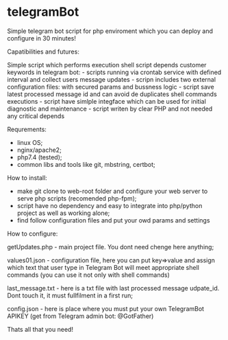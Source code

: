 # telegramBot
Simple telegram bot script for php enviroment which you can deploy and configure in 30 minutes!

Capatibilities and futures:

Simple script which performs execution shell script depends customer keywords in telegram bot:
    - scripts running via crontab service with defined interval and collect users message updates
  	- scripn includes two external configuration files: with secured params and bussness logic 
  	- script save latest processed message id and can avoid de duplicates shell commands executions 
    - script have simlple integface which can be used for initial diagnostic and maintenance 
  	- script writen by clear PHP and not needed any critical depends 

Requrements:
- linux OS;
- nginx/apache2;
- php7.4 (tested);
- common libs and tools like git, mbstring, certbot;


How to install:
- make git clone to web-root folder and configure your web server to serve php scripts (recomended php-fpm);
- script have no dependency and easy to integrate into php/python project as well as working alone;
- find follow configuration files and put your owd params and settings

How to configure:


getUpdates.php  - main project file. You dont need chenge here anything;

values01.json   - configuration file, here you can put key=>value and assign which text that user type in Telegram Bot will meet appropriate shell commands (you can use it not only with shell commands)

last_message.txt - here is a txt file with last processed message udpate_id. Dont touch it, it must fullfilment in a first run;

config.json      - here is place where you must put your own TelegramBot APIKEY (get from Telegram admin bot: @GotFather)

Thats all that you need!


